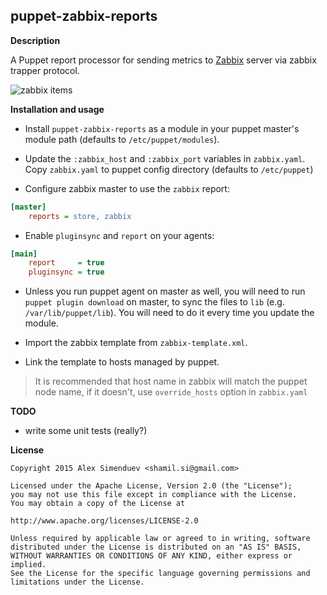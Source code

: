 puppet-zabbix-reports
---------------------

**Description**

A Puppet report processor for sending metrics to [Zabbix](http://www.zabbix.org/)
server via zabbix trapper protocol.

![zabbix items](https://raw.githubusercontent.com/shamil/puppet-zabbix-reports/master/screenshot.png)

**Installation and usage**

* Install `puppet-zabbix-reports` as a module in your puppet master's module
  path (defaults to `/etc/puppet/modules`).

* Update the `:zabbix_host` and `:zabbix_port` variables in `zabbix.yaml`.
  Copy `zabbix.yaml` to puppet config directory (defaults to `/etc/puppet`)

* Configure zabbix master to use the `zabbix` report:

```ini
[master]
    reports = store, zabbix
```

* Enable `pluginsync` and `report` on your agents:

```ini
[main]
    report     = true
    pluginsync = true
```

* Unless you run puppet agent on master as well, you will need to run
  `puppet plugin download` on master, to sync the files to `lib` (e.g. `/var/lib/puppet/lib`).
  You will need to do it every time you update the module.

* Import the zabbix template from `zabbix-template.xml`.

* Link the template to hosts managed by puppet.

> It is recommended that host name in zabbix will match the puppet node name,
> if it doesn't, use `override_hosts` option in `zabbix.yaml`

**TODO**

* write some unit tests (really?)

**License**

    Copyright 2015 Alex Simenduev <shamil.si@gmail.com>

    Licensed under the Apache License, Version 2.0 (the "License");
    you may not use this file except in compliance with the License.
    You may obtain a copy of the License at

    http://www.apache.org/licenses/LICENSE-2.0

    Unless required by applicable law or agreed to in writing, software
    distributed under the License is distributed on an "AS IS" BASIS,
    WITHOUT WARRANTIES OR CONDITIONS OF ANY KIND, either express or implied.
    See the License for the specific language governing permissions and
    limitations under the License.